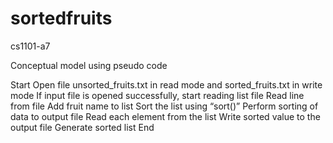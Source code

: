 # sortedfruits
cs1101-a7

Conceptual model using pseudo code

Start 
Open file unsorted_fruits.txt in read mode and sorted_fruits.txt in write mode
If input file is opened successfully, start reading list file 
Read line from file
Add fruit name to list
Sort the list using “sort()”
Perform sorting of data to output file
Read each element from the list
Write sorted value to the output file
Generate sorted list 
End


